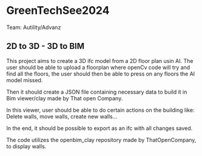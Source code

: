# GreenTechSee2024

Team: Autility/Advanz

## 2D to 3D - 3D to BIM

This project aims to create a 3D ifc model from a 2D floor plan usin AI. The user should be able to upload a floorplan where openCv code will try and find all the floors, the user should then be able to press on any floors the AI model missed.

Then it should create a JSON file containing necessary data to build it in Bim viewer/clay made by That open Company.

In this viewer, user should be able to do certain actions on the building like: Delete walls, move walls, create new walls...

In the end, it should be possible to export as an ifc with all changes saved.

The code utilizes the openbim_clay repository made by ThatOpenCompany, to display walls.
